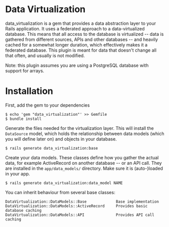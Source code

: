 # Data Virtualization

data_virtualization is a gem that provides a data abstraction layer to your Rails application. It uses a federated approach to a data-virtualized database. This means that all access to the database is virtualized -- data is gathered from different sources, APIs and other databases -- and heavily cached for a somewhat longer duration, which effectively makes it a federated database. This plugin is meant for data that doesn't change all that often, and usually is not modified.

Note: this plugin assumes you are using a PostgreSQL database with support for arrays.

# Installation

First, add the gem to your dependencies

```
$ echo 'gem "data_virtualization"' >> Gemfile
$ bundle install
```

Generate the files needed for the virtualization layer. This will install the `DataSource` model, which holds the relationship between data models (which you will define later on) and objects in your database.

```
$ rails generate data_virtualization:base
```

Create your data models. These classes define how you gather the actual data, for example ActiveRecord on another database -- or an API call. They are installed in the `app/data_models/` directory. Make sure it is (auto-)loaded in your app.

```
$ rails generate data_virtualization:data_model NAME
```

You can inherit behaviour from several base classes:

```
DataVirtualization::DataModels::Base             Base implementation
DataVirtualization::DataModels::ActiveRecord     Provides basic database caching
DataVirtualization::DataModels::API              Provides API call caching
```
